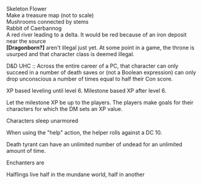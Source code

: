 Skeleton Flower  
Make a treasure map (not to scale)  
Mushrooms connected by stems  
Rabbit of Caerbannog  
A red river leading to a delta. It would be red because of an iron deposit near the source  
**[Dragonborn?]** aren't illegal just yet. At some point in a game, the throne is usurped and that character class is deemed illegal.
 
D&D UHC :: Across the entire career of a PC, that character can only succeed in a number of death saves or (not a Boolean expression) can only drop unconscious a number of times equal to half their Con score.
 
XP based leveling until level 6. Milestone based XP after level 6.
 
Let the milestone XP be up to the players. The players make goals for their characters for which the DM sets an XP value.
 
Characters sleep unarmored
 
When using the "help" action, the helper rolls against a DC 10.
 
Death tyrant can have an unlimited number of undead for an unlimited amount of time.
 
Enchanters are
 
Halflings live half in the mundane world, half in another